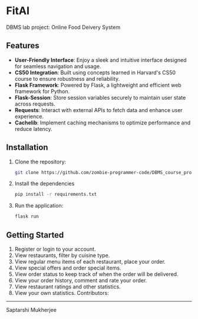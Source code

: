 # FitAI
DBMS lab project: Online Food Deivery System

Features
--------
- **User-Friendly Interface**: Enjoy a sleek and intuitive interface designed for seamless navigation and usage.
- **CS50 Integration**: Built using concepts learned in Harvard's CS50 course to ensure robustness and reliability.
- **Flask Framework**: Powered by Flask, a lightweight and efficient web framework for Python.
- **Flask-Session**: Store session variables securely to maintain user state across requests.
- **Requests**: Interact with external APIs to fetch data and enhance user experience.
- **Cachelib**: Implement caching mechanisms to optimize performance and reduce latency.

Installation
------------
1. Clone the repository:
   ```bash
   git clone https://github.com/zombie-programmer-code/DBMS_course_project.git

2. Install the dependencies
    ```bash
    pip install -r requirements.txt

3. Run the application:
    ```bash
    flask run
    
Getting Started
----------------
1. Register or login to your account.
2. View restaurants, filter by cuisine type.
3. View regular menu items of each restaurant, place your order.
4. View special offers and order special items.
5. View order status to keep track of when the order will be delivered.
6. View your order history, comment and rate your order.
7. View restaurant ratings and other statistics.
8. View your own statistics.
Contributors:
-------------
Saptarshi Mukherjee

